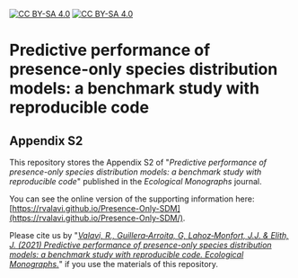 [![CC BY-SA 4.0][cc-by-sa-shield]][cc-by-sa]
[![CC BY-SA 4.0][cc-by-sa-image]][cc-by-sa]

[cc-by-sa]: http://creativecommons.org/licenses/by-sa/4.0/
[cc-by-sa-image]: https://licensebuttons.net/l/by-sa/4.0/88x31.png
[cc-by-sa-shield]: https://img.shields.io/badge/License-CC%20BY--SA%204.0-lightgrey.svg

# Predictive performance of presence-only species distribution models: a benchmark study with reproducible code
## Appendix S2

This repository stores the Appendix S2 of "*Predictive performance of presence-only species distribution models: a benchmark study with reproducible code*" published in the *Ecological Monographs* journal.

You can see the online version of the supporting information here: [https://rvalavi.github.io/Presence-Only-SDM](https://rvalavi.github.io/Presence-Only-SDM/).


Please cite us by "*[Valavi, R., Guillera‐Arroita, G, Lahoz‐Monfort, J.J. & Elith, J. (2021) Predictive performance of presence-only species distribution models: a benchmark study with reproducible code. Ecological Monographs.](https://doi.org/10.1002/ecm.1486)*" if you use the materials of this repository.
